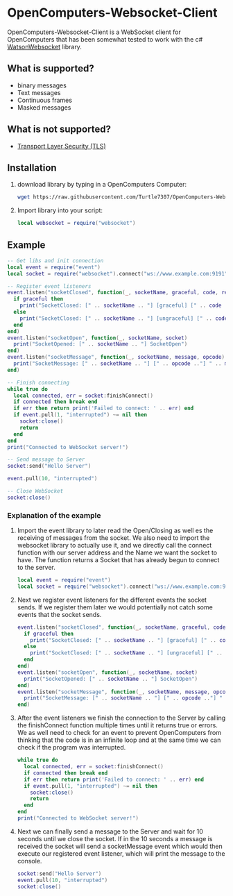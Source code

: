 # OpenComputers-Websocket-Client

OpenComputers-Websocket-Client is a WebSocket client for OpenComputers that has been somewhat tested to work with the c# [WatsonWebsocket](https://github.com/jchristn/WatsonWebsocket) library.
<p/>

## What is supported?

- binary messages
- Text messages
- Continuous frames
- Masked messages

## What is not supported?

- [Transport Layer Security (TLS)](https://en.wikipedia.org/wiki/Transport_Layer_Security)

## Installation

1. download library by typing in a OpenComputers Computer:
    ```bash
    wget https://raw.githubusercontent.com/Turtle7307/OpenComputers-Websocket-Client/main/WebSocket.lua /usr/lib/websocket.lua
    ```
2. Import library into your script:
    ```lua
    local websocket = require("websocket")
    ```

## Example

```lua
-- Get libs and init connection
local event = require("event")
local socket = require("websocket").connect("ws://www.example.com:9191", "ExampleSocket")

-- Register event listeners
event.listen("socketClosed", function(_, socketName, graceful, code, reason)
  if graceful then
    print("SocketClosed: [" .. socketName .. "] [graceful] [" .. code .. "] " .. reason)
  else
    print("SocketClosed: [" .. socketName .. "] [ungraceful] [" .. code .. "] " .. reason)
  end
end)
event.listen("socketOpen", function(_, socketName, socket)
  print("SocketOpened: [" .. socketName .. "] SocketOpen")
end)
event.listen("socketMessage", function(_, socketName, message, opcode)
  print("SocketMessage: [" .. socketName .. "] [" .. opcode .."] " .. message)
end)

-- Finish connecting
while true do
  local connected, err = socket:finishConnect()
  if connected then break end
  if err then return print('Failed to connect: ' .. err) end
  if event.pull(1, "interrupted") ~= nil then
    socket:close()
    return
  end
end
print("Connected to WebSocket server!")

-- Send message to Server
socket:send("Hello Server")

event.pull(10, "interrupted")

-- Close WebSocket
socket:close()
```

### Explanation of the example

1. Import the event library to later read the Open/Closing as well es the receiving of messages from the socket. We also need to import the websocket library to actually use it, and we directly call the connect function with our server address and the Name we want the socket to have. The function returns a Socket that has already begun to connect to the server.
    ```lua
    local event = require("event")
    local socket = require("websocket").connect("ws://www.example.com:9191", "ExampleSocket")
    ```

2. Next we register event listeners for the different events the socket sends. If we register them later we would potentially not catch some events that the socket sends.
    ```lua
    event.listen("socketClosed", function(_, socketName, graceful, code, reason)
      if graceful then
        print("SocketClosed: [" .. socketName .. "] [graceful] [" .. code .. "] " .. reason)
      else
        print("SocketClosed: [" .. socketName .. "] [ungraceful] [" .. code .. "] " .. reason)
      end
    end)
    event.listen("socketOpen", function(_, socketName, socket)
      print("SocketOpened: [" .. socketName .. "] SocketOpen")
    end)
    event.listen("socketMessage", function(_, socketName, message, opcode)
      print("SocketMessage: [" .. socketName .. "] [" .. opcode .."] " .. message)
    end)
    ```

3. After the event listeners we finish the connection to the Server by calling the finishConnect function multiple times until it returns true or errors. We as well need to check for an event to prevent OpenComputers from thinking that the code is in an infinite loop and at the same time we can check if the program was interrupted.
    ```lua
    while true do
      local connected, err = socket:finishConnect()
      if connected then break end
      if err then return print('Failed to connect: ' .. err) end
      if event.pull(1, "interrupted") ~= nil then
        socket:close()
        return
      end
    end
    print("Connected to WebSocket server!")
    ```

4. Next we can finally send a message to the Server and wait for 10 seconds until we close the socket. If in the 10 seconds a message is received the socket will send a socketMessage event which would then execute our registered event listener, which will print the message to the console.
    ```lua
    socket:send("Hello Server")
    event.pull(10, "interrupted")
    socket:close()
    ```